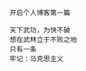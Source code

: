                                     开启个人博客第一篇
                                                    
                                    天下武功，为快不破
                                    想在武林立于不败之地
                                    只有一条
                                    牢记：马克思主义
                                                    
                                                    
                                                  
																
														

